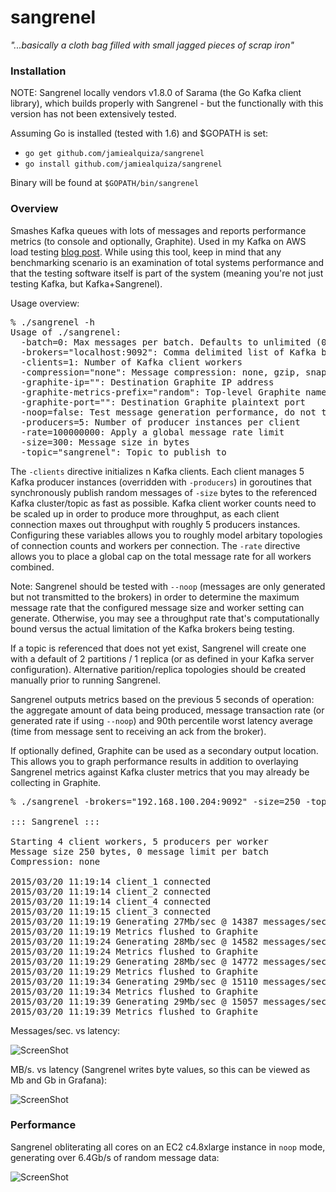 sangrenel
=========

*"...basically a cloth bag filled with small jagged pieces of scrap iron"*

### Installation

NOTE: Sangrenel locally vendors v1.8.0 of Sarama (the Go Kafka client library), which builds properly with Sangrenel - but the functionally with this version has not been extensively tested.

Assuming Go is installed (tested with 1.6) and $GOPATH is set:

- `go get github.com/jamiealquiza/sangrenel`
- `go install github.com/jamiealquiza/sangrenel`

Binary will be found at `$GOPATH/bin/sangrenel`

### Overview

Smashes Kafka queues with lots of messages and reports performance metrics (to console and optionally, Graphite). Used in my Kafka on AWS load testing [blog post](https://grey-boundary.io/load-testing-apache-kafka-on-aws/). While using this tool, keep in mind that any benchmarking scenario is an examination of total systems performance and that the testing software itself is part of the system (meaning you're not just testing Kafka, but Kafka+Sangrenel).

Usage overview:

<pre>
% ./sangrenel -h
Usage of ./sangrenel:
  -batch=0: Max messages per batch. Defaults to unlimited (0).
  -brokers="localhost:9092": Comma delimited list of Kafka brokers
  -clients=1: Number of Kafka client workers
  -compression="none": Message compression: none, gzip, snappy
  -graphite-ip="": Destination Graphite IP address
  -graphite-metrics-prefix="random": Top-level Graphite namespace prefix (defaults to hostname)
  -graphite-port="": Destination Graphite plaintext port
  -noop=false: Test message generation performance, do not transmit messages
  -producers=5: Number of producer instances per client
  -rate=100000000: Apply a global message rate limit
  -size=300: Message size in bytes
  -topic="sangrenel": Topic to publish to
</pre>

The <code>-clients</code> directive initializes n Kafka clients. Each client manages 5 Kafka producer instances (overridden with <code>-producers</code>) in goroutines that synchronously publish random messages of <code>-size</code> bytes to the referenced Kafka cluster/topic as fast as possible. Kafka client worker counts need to be scaled up in order to produce more throughput, as each client connection maxes out throughput with roughly 5 producers instances. Configuring these variables allows you to roughly model arbitary topologies of connection counts and workers per connection. The <code>-rate</code> directive allows you to place a global cap on the total message rate for all workers combined.

Note: Sangrenel should be tested with <code>--noop</code> (messages are only generated but not transmitted to the brokers) in order to determine the maximum message rate that the configured message size and worker setting can generate. Otherwise, you may see a throughput rate that's computationally bound versus the actual limitation of the Kafka brokers being testing.

If a topic is referenced that does not yet exist, Sangrenel will create one with a default of 2 partitions / 1 replica (or as defined in your Kafka server configuration). Alternative parition/replica topologies should be created manually prior to running Sangrenel.

Sangrenel outputs metrics based on the previous 5 seconds of operation: the aggregate amount of data being produced, message transaction rate (or generated rate if using <code>--noop</code>) and 90th percentile worst latency average (time from message sent to receiving an ack from the broker).

If optionally defined, Graphite can be used as a secondary output location. This allows you to graph performance results in addition to overlaying Sangrenel metrics against Kafka cluster metrics that you may already be collecting in Graphite.

<pre>
% ./sangrenel -brokers="192.168.100.204:9092" -size=250 -topic=load -clients=4 -graphite-ip="192.168.100.175" -graphite-port="2013" 

::: Sangrenel :::

Starting 4 client workers, 5 producers per worker
Message size 250 bytes, 0 message limit per batch
Compression: none

2015/03/20 11:19:14 client_1 connected
2015/03/20 11:19:14 client_2 connected
2015/03/20 11:19:14 client_4 connected
2015/03/20 11:19:15 client_3 connected
2015/03/20 11:19:19 Generating 27Mb/sec @ 14387 messages/sec | topic: load | 2.30ms 90%ile latency
2015/03/20 11:19:19 Metrics flushed to Graphite
2015/03/20 11:19:24 Generating 28Mb/sec @ 14582 messages/sec | topic: load | 2.21ms 90%ile latency
2015/03/20 11:19:24 Metrics flushed to Graphite
2015/03/20 11:19:29 Generating 28Mb/sec @ 14772 messages/sec | topic: load | 2.22ms 90%ile latency
2015/03/20 11:19:29 Metrics flushed to Graphite
2015/03/20 11:19:34 Generating 29Mb/sec @ 15110 messages/sec | topic: load | 2.16ms 90%ile latency
2015/03/20 11:19:34 Metrics flushed to Graphite
2015/03/20 11:19:39 Generating 29Mb/sec @ 15057 messages/sec | topic: load | 2.16ms 90%ile latency
2015/03/20 11:19:39 Metrics flushed to Graphite
</pre>

Messages/sec. vs latency:

![ScreenShot](http://us-east.manta.joyent.com/jalquiza/public/github/sangrenel-graphite0.png)

MB/s. vs latency (Sangrenel writes byte values, so this can be viewed as Mb and Gb in Grafana):

![ScreenShot](http://us-east.manta.joyent.com/jalquiza/public/github/sangrenel-graphite1.png)

### Performance

Sangrenel obliterating all cores on an EC2 c4.8xlarge instance in <code>noop</code> mode, generating over 6.4Gb/s of random message data:

![ScreenShot](http://us-east.manta.joyent.com/jalquiza/public/github/sangrenel-c4.png)

